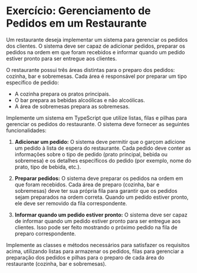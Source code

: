 # Exercício: Gerenciamento de Pedidos em um Restaurante

Um restaurante deseja implementar um sistema para gerenciar os pedidos dos clientes. O sistema deve ser capaz de adicionar pedidos, preparar os pedidos na ordem em que foram recebidos e informar quando um pedido estiver pronto para ser entregue aos clientes.

O restaurante possui três áreas distintas para o preparo dos pedidos: cozinha, bar e sobremesas. Cada área é responsável por preparar um tipo específico de pedido:

- A cozinha prepara os pratos principais.
- O bar prepara as bebidas alcoólicas e não alcoólicas.
- A área de sobremesas prepara as sobremesas.

Implemente um sistema em TypeScript que utilize listas, filas e pilhas para gerenciar os pedidos do restaurante. O sistema deve fornecer as seguintes funcionalidades:

1. **Adicionar um pedido:** O sistema deve permitir que o garçom adicione um pedido à lista de espera do restaurante. Cada pedido deve conter as informações sobre o tipo de pedido (prato principal, bebida ou sobremesa) e os detalhes específicos do pedido (por exemplo, nome do prato, tipo de bebida, etc.).

2. **Preparar pedidos:** O sistema deve preparar os pedidos na ordem em que foram recebidos. Cada área de preparo (cozinha, bar e sobremesas) deve ter sua própria fila para garantir que os pedidos sejam preparados na ordem correta. Quando um pedido estiver pronto, ele deve ser removido da fila correspondente.

3. **Informar quando um pedido estiver pronto:** O sistema deve ser capaz de informar quando um pedido estiver pronto para ser entregue aos clientes. Isso pode ser feito mostrando o próximo pedido na fila de preparo correspondente.

Implemente as classes e métodos necessários para satisfazer os requisitos acima, utilizando listas para armazenar os pedidos, filas para gerenciar a preparação dos pedidos e pilhas para o preparo de cada área do restaurante (cozinha, bar e sobremesas).
